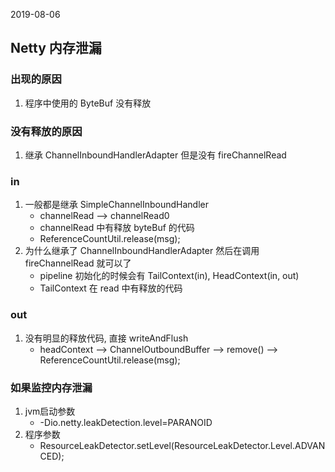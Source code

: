 2019-08-06

## Netty 内存泄漏

### 出现的原因
1. 程序中使用的 ByteBuf 没有释放

### 没有释放的原因
1. 继承 ChannelInboundHandlerAdapter 但是没有 fireChannelRead

### in
1. 一般都是继承 SimpleChannelInboundHandler 
    - channelRead --> channelRead0 
    - channelRead 中有释放 byteBuf 的代码
    - ReferenceCountUtil.release(msg); 
2. 为什么继承了 ChannelInboundHandlerAdapter 然后在调用 fireChannelRead 就可以了
    - pipeline 初始化的时候会有 TailContext(in), HeadContext(in, out)
    - TailContext 在 read 中有释放的代码

### out
1. 没有明显的释放代码, 直接 writeAndFlush
    - headContext --> ChannelOutboundBuffer --> remove() --> ReferenceCountUtil.release(msg); 
    
### 如果监控内存泄漏
1. jvm启动参数
    - -Dio.netty.leakDetection.level=PARANOID
2. 程序参数
    - ResourceLeakDetector.setLevel(ResourceLeakDetector.Level.ADVANCED);
